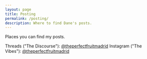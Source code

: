 ```yaml
---
layout: page
title: Posting
permalink: /posting/
description: Where to find Dane's posts.
---
```

Places you can find my posts.

Threads ("The Discourse"): [@theperfectfruitmadrid](https://www.threads.net/@theperfectfruitmadrid)
Instagram ("The Vibes"): [@theperfectfruitmadrid](https://www.instagram.com/theperfectfruitmadrid/)